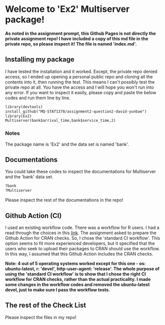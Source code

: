 # Welcome to 'Ex2' Multiserver package!

**As noted in the assignment prompt, this Github Pages is not directly the private assignment repo! I have included a copy of this md file in the private repo, so please inspect it! The file is named 'index.md'.**


## Installing my package
I have tested the installation and it worked. Except, the private repo denied access, so I ended up opening a personal public repo and cloning all the contents into it, then running the test. This means I can't possibly test the private repo at all. You have the access and I will hope you won't run into any error. If you want to inspect it easily, please copy and paste the below codes and run them line by line.


```markdown
library(devtools)
install_github("MQ-STAT1378/assignment2-question2-david-yunbae")
library(Ex2)
Multiserver(bank$arrival_time,bank$service_time,2)
```

### Notes
The package name is 'Ex2' and the data set is named 'bank'.

## Documentations
You could take these codes to inspect the documentations for Multiserver and the 'bank' data set.

```markdown
?bank
?Multiserver
```

Please inspect the rest of the documentations in the repo!

## Github Action (CI)
I used an existing workflow code. There was a workflow for R users. I had a read through the choices in this [link](https://github.com/r-lib/actions/tree/master/examples#readme). The assignment asked to prepare the Github Action for CRAN checks. So, I chose the 'standard CI workflow'. This option seems to fit more experienced developers, but it specified that the users who seek to upload their packages to CRAN should use the workflow. In this way, I assumed that this Github Action includes the CRAN checks.

**Note: 4 out of 5 operating systems worked except for this one - os: ubuntu-latest,   r: 'devel', http-user-agent: 'release'. The whole purpose of using the 'standard CI workflow' is to show that I chose the right CI workflow for CRAN checks, rather than the actual practicality. I made some changes in the workflow codes and removed the ubuntu-latest devel, just to make sure I pass the workflow tests.**

## The rest of the Check List
Please inspect the files in my repo!
